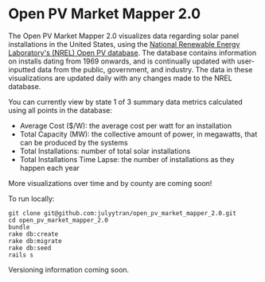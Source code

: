 # Open PV Market Mapper 2.0

The Open PV Market Mapper 2.0 visualizes data regarding solar panel installations in the United States, using the [National Renewable Energy Laboratory's (NREL) Open PV database](https://openpv.nrel.gov/about). The database contains information on installs dating from 1969 onwards, and is continually updated with user-inputted data from the public, government, and industry. The data in these visualizations are updated daily with any changes made to the NREL database.

You can currently view by state 1 of 3 summary data metrics calculated using all points in the database:
  - Average Cost ($/W): the average cost per watt for an installation
  - Total Capacity (MW): the collective amount of power, in megawatts, that can be produced by the systems
  - Total Installations: number of total solar installations
  - Total Installations Time Lapse: the number of installations as they happen each year

More visualizations over time and by county are coming soon!

To run locally:

```
git clone git@github.com:julyytran/open_pv_market_mapper_2.0.git
cd open_pv_market_mapper_2.0
bundle
rake db:create
rake db:migrate
rake db:seed
rails s
  ```

Versioning information coming soon.
